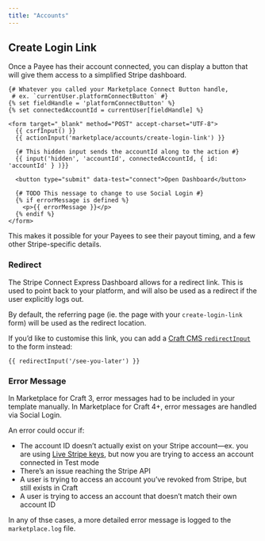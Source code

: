 ```yaml
---
title: "Accounts"
---
```


## Create Login Link

Once a Payee has their account connected, you can display a button that will give them access to a simplified Stripe dashboard.

```twig
{# Whatever you called your Marketplace Connect Button handle,
 # ex. `currentUser.platformConnectButton` #}
{% set fieldHandle = 'platformConnectButton' %}
{% set connectedAccountId = currentUser[fieldHandle] %}

<form target="_blank" method="POST" accept-charset="UTF-8">
  {{ csrfInput() }}
  {{ actionInput('marketplace/accounts/create-login-link') }}

  {# This hidden input sends the accountId along to the action #}
  {{ input('hidden', 'accountId', connectedAccountId, { id: 'accountId' } )}}

  <button type="submit" data-test="connect">Open Dashboard</button>

  {# TODO This nessage to change to use Social Login #}
  {% if errorMessage is defined %}
    <p>{{ errorMessage }}</p>
  {% endif %}
</form>
```

This makes it possible for your Payees to see their payout timing, and a few other Stripe-specific details.

### Redirect

The Stripe Connect Express Dashboard allows for a redirect link. This is used to point back to your platform, and will also be used as a redirect if the user explicitly logs out.

By default, the referring page (ie. the page with your `create-login-link` form) will be used as the redirect location.

If you’d like to customise this link, you can add a [Craft CMS `redirectInput`](https://craftcms.com/docs/3.x/dev/functions.html#redirectinput) to the form instead: 

```twig
{{ redirectInput('/see-you-later') }}
```

### Error Message

In Marketplace for Craft 3, error messages had to be included in your template manually. In Marketplace for Craft 4+, error messages are handled via Social Login.

An error could occur if:

- The account ID doesn’t actually exist on your Stripe account—ex. you are using [Live Stripe keys](https://stripe.com/docs/keys#test-live-modes), but now you are trying to access an account connected in Test mode
- There’s an issue reaching the Stripe API
- A user is trying to access an account you’ve revoked from Stripe, but still exists in Craft
- A user is trying to access an account that doesn’t match their own account ID

In any of thse cases, a more detailed error message is logged to the `marketplace.log` file.

<!-- This is the same convention used by [Craft CMS’ front-end login form](https://craftcms.com/knowledge-base/front-end-user-accounts#login-form). -->
